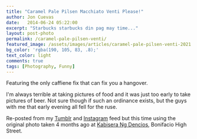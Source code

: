 ```yaml
---
title: "Caramel Pale Pilsen Macchiato Venti Please!"
author: Jon Cuevas
date:   2014-06-24 05:22:00
excerpt: "Starbucks starbucks din pag may time..."
layout: post-photo
permalink: /caramel-pale-pilsen-venti/
featured_image: /assets/images/articles/caramel-pale-pilsen-venti-2021.jpg
bg_color: 'rgba(190, 105, 83, .8);'
text_color: light
comments: true
tags: [Photography, Funny]
---
```

<p class="lead">Featuring the only caffiene fix that can fix you a hangover.</p>

I'm always terrible at taking pictures of food and it was just too early to take pictures of beer. Not sure though if such an ordinance exists, but the guys with me that early evening all fell for the ruse.

Re-posted from my [Tumblr][1] and [Instagram][2] feed but this time using the original photo taken 4 months ago at [Kabisera Ng Dencios][3], Bonifacio High Street. 

[1]: http://archondigital.tumblr.com/post/77796559228/starbucks-starbucks-din-pag-may-time-at
[2]: http://instagram.com/p/k1i6D8mq4E
[3]: https://foursquare.com/v/kabisera-ng-dencios/4b866c17f964a520778931e3
